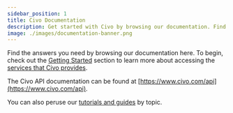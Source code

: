 ```yaml
---
sidebar_position: 1
title: Civo Documentation
description: Get started with Civo by browsing our documentation. Find answers to your questions and learn more about Civo services in the Account section.
image: ./images/documentation-banner.png
---
```


<head>
  <title>Civo Documentation | Your Guide to Using Civo</title>
</head>

Find the answers you need by browsing our documentation here. To begin, check out the [Getting Started](./overview/index.md) section to learn more about accessing the [services that Civo provides](./overview/index.md).

The Civo API documentation can be found at [https://www.civo.com/api](https://www.civo.com/api).

You can also peruse our [tutorials and guides](https://www.civo.com/learn) by topic.
